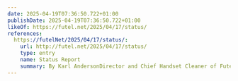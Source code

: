 ```yaml
---
date: 2025-04-19T07:36:50.722+01:00
publishDate: 2025-04-19T07:36:50.722+01:00
likeOf: https://futel.net/2025/04/17/status/
references:
  https://futelNet/2025/04/17/status/:
    url: http://futel.net/2025/04/17/status/
    type: entry
    name: Status Report
    summary: By Karl AndersonDirector and Chief Handset Cleaner of Futel
---
```

